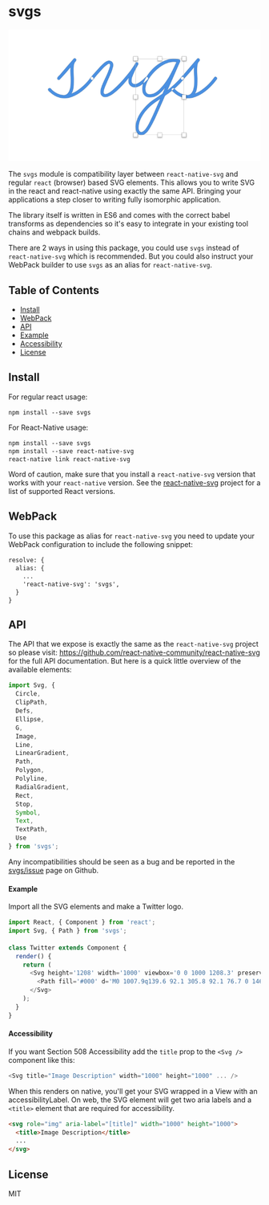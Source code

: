 # svgs

![](logo.png)

The `svgs` module is compatibility layer between `react-native-svg` and regular
`react` (browser) based SVG elements. This allows you to write SVG in the react
and react-native using exactly the same API. Bringing your applications a step
closer to writing fully isomorphic application.

The library itself is written in ES6 and comes with the correct babel
transforms as dependencies so it's easy to integrate in your existing tool
chains and webpack builds.

There are 2 ways in using this package, you could use `svgs` instead of
`react-native-svg` which is recommended. But you could also instruct your
WebPack builder to use `svgs` as an alias for `react-native-svg`.

## Table of Contents

- [Install](#install)
- [WebPack](#webpack)
- [API](#api)
- [Example](#example)
- [Accessibility](#accessibility)
- [License](#license)

## Install

For regular react usage:

```
npm install --save svgs
```

For React-Native usage:

```
npm install --save svgs
npm install --save react-native-svg
react-native link react-native-svg
```

Word of caution, make sure that you install a `react-native-svg` version that
works with your `react-native` version. See the [react-native-svg](https://github.com/react-native-community/react-native-svg#notice)
project for a list of supported React versions.

## WebPack

To use this package as alias for `react-native-svg` you need to update your
WebPack configuration to include the following snippet:

```
resolve: {
  alias: {
    ...
    'react-native-svg': 'svgs',
  }
}
```

## API

The API that we expose is exactly the same as the `react-native-svg` project so
please visit: https://github.com/react-native-community/react-native-svg for the
full API documentation. But here is a quick little overview of the available
elements:

```js
import Svg, {
  Circle,
  ClipPath,
  Defs,
  Ellipse,
  G,
  Image,
  Line,
  LinearGradient,
  Path,
  Polygon,
  Polyline,
  RadialGradient,
  Rect,
  Stop,
  Symbol,
  Text,
  TextPath,
  Use
} from 'svgs';
```

Any incompatibilities should be seen as a bug and be reported in the
[svgs/issue](https://github.com/godaddy/svgs/issues) page on Github.

#### Example

Import all the SVG elements and make a Twitter logo.

```js
import React, { Component } from 'react';
import Svg, { Path } from 'svgs';

class Twitter extends Component {
  render() {
    return (
      <Svg height='1208' width='1000' viewbox='0 0 1000 1208.3' preserveAspectRatio='meet'>
        <Path fill='#000' d='M0 1007.9q139.6 92.1 305.8 92.1 76.7 0 146.9-18.1 70.2-18.1 126.5-50 56.2-31.9 103.9-75.6 47.7-43.8 82.5-95.7 34.8-51.8 59.2-108.9 24.4-57.1 36.5-116.3 12-59.1 12-117.5 0-17.9-0.4-26.6 13.4-10 42.1-25.5 28.8-15.4 51-30.8 22.3-15.4 34-33.3-15.8 7.1-41.5 10-25.6 2.9-56.4 3.7-30.8 0.9-44.2 2.5 34.6-21.6 69.2-58.1 34.6-36.5 45-69.8-31.3 19.2-76.3 38.3-45 19.2-77 25.9-28-30.4-65.7-47.5-37.7-17.1-79.8-17.1-54.1 0-100.2 27.5-46 27.5-72.7 74.6-26.6 47.1-26.6 102.5 0 24.1 5 46.6-122.5-6.6-229.4-63.1-106.9-56.4-181.9-150.6-26.7 46.7-26.7 102.9 0 52.1 23.8 97.1 23.7 45 64.6 72.9-48.4-1.2-90-25.4l0 2.5q0 73.7 45.4 130.2 45.4 56.5 114.6 70.2-25 7.5-52.5 7.5-19.2 0-37.9-3.7 19.1 61.6 70.4 101.2 51.2 39.6 116.2 40.8-108.7 87.5-247.9 87.5-25.8 0-47.5-2.9z' />
      </Svg>
    );
  }
}
```

#### Accessibility

If you want Section 508 Accessibility add the `title` prop to the `<Svg />` component like this:
```js
<Svg title="Image Description" width="1000" height="1000" ... />
```
When this renders on native, you'll get your SVG wrapped in a View with an accessibilityLabel.
On web, the SVG element will get two aria labels and a `<title>` element that are
required for accessibility.
```html
<svg role="img" aria-label="[title]" width="1000" height="1000">
  <title>Image Description</title>
  ...
</svg>
```

## License

MIT
